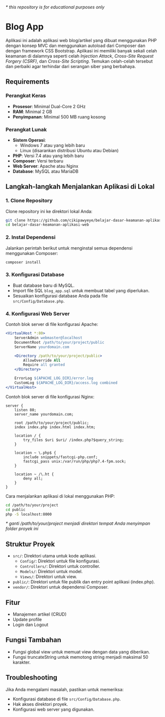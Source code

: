 *\* this repository is for educational purposes only* 

# Blog App

Aplikasi ini adalah aplikasi web blog/artikel yang dibuat menggunakan PHP dengan konsep MVC dan menggunakan autoload dari Composer dan dengan framework CSS Bootstrap. Aplikasi ini memiliki banyak sekali celah keamanan di dalamnya seperti celah *Injection Attack*, *Cross-Site Request Forgery (CSRF)*, dan *Cross-Site Scripting*. Temukan celah-celah tersebut dan perbaiki agar terhindar dari serangan siber yang berbahaya.

## Requirements

### Perangkat Keras

- **Prosesor**: Minimal Dual-Core 2 GHz
- **RAM**: Minimal 2 GB
- **Penyimpanan**: Minimal 500 MB ruang kosong

### Perangkat Lunak

- **Sistem Operasi**:
  - Windows 7 atau yang lebih baru
  - Linux (disarankan distribusi Ubuntu atau Debian)
- **PHP**: Versi 7.4 atau yang lebih baru
- **Composer**: Versi terbaru
- **Web Server**: Apache atau Nginx
- **Database**: MySQL atau MariaDB

## Langkah-langkah Menjalankan Aplikasi di Lokal

### 1. Clone Repository

Clone repository ini ke direktori lokal Anda:

```bash
git clone https://github.com/cikipawyeye/belajar-dasar-keamanan-aplikasi-web.git
cd belajar-dasar-keamanan-aplikasi-web
```

### 2. Instal Dependensi

Jalankan perintah berikut untuk menginstal semua dependensi menggunakan Composer:

```bash
composer install
```

### 3. Konfigurasi Database

- Buat database baru di MySQL.
- Import file SQL `blog_app.sql` untuk membuat tabel yang diperlukan.
- Sesuaikan konfigurasi database Anda pada file `src/Config/Database.php`.

### 4. Konfigurasi Web Server

Contoh blok server di file konfigurasi Apache:

```apache
<VirtualHost *:80>
    ServerAdmin webmaster@localhost
    DocumentRoot /path/to/your/project/public
    ServerName yourdomain.com

    <Directory /path/to/your/project/public>
        AllowOverride All
        Require all granted
    </Directory>

    ErrorLog ${APACHE_LOG_DIR}/error.log
    CustomLog ${APACHE_LOG_DIR}/access.log combined
</VirtualHost>
```

Contoh blok server di file konfigurasi Nginx:

```nginx
server {
    listen 80;
    server_name yourdomain.com;

    root /path/to/your/project/public;
    index index.php index.html index.htm;

    location / {
        try_files $uri $uri/ /index.php?$query_string;
    }

    location ~ \.php$ {
        include snippets/fastcgi-php.conf;
        fastcgi_pass unix:/var/run/php/php7.4-fpm.sock;
    }

    location ~ /\.ht {
        deny all;
    }
}
```

Cara menjalankan aplikasi di lokal menggunakan PHP:
```bash
cd /path/to/your/project
cd public
php -S localhost:8000
```
*\* ganti /path/to/your/project menjadi direktori tempat Anda menyimpan folder proyek ini* 

## Struktur Proyek

- `src/`: Direktori utama untuk kode aplikasi.
  - `Config/`: Direktori untuk file konfigurasi.
  - `Controllers/`: Direktori untuk controller.
  - `Models/`: Direktori untuk model.
  - `Views/`: Direktori untuk view.
- `public/`: Direktori untuk file publik dan entry point aplikasi (index.php).
- `vendor/`: Direktori untuk dependensi Composer.

## Fitur

- Manajemen artikel (CRUD)
- Update profile
- Login dan Logout

## Fungsi Tambahan

- Fungsi global view untuk memuat view dengan data yang diberikan.
- Fungsi truncateString untuk memotong string menjadi maksimal 50 karakter.

## Troubleshooting

Jika Anda mengalami masalah, pastikan untuk memeriksa:

- Konfigurasi database di file `src/Config/Database.php`.
- Hak akses direktori proyek.
- Konfigurasi web server yang digunakan.
